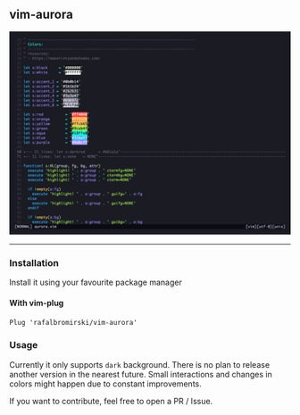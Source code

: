 ## vim-aurora

![vim-aurora](./assets/preview.png)

---

### Installation

Install it using your favourite package manager

#### With vim-plug

```vim
Plug 'rafalbromirski/vim-aurora'
```

### Usage

Currently it only supports `dark` background. There is no plan to release another version in the nearest future. Small
interactions and changes in colors might happen due to constant improvements.

If you want to contribute, feel free to open a PR / Issue.
